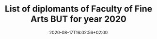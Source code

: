 ---
title: "List of diplomants of Faculty of Fine Arts BUT for year 2020"
date: 2020-08-17T16:02:56+02:00
draft: false

shortTitle: "diplomants"
---